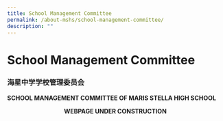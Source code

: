 ```yaml
---
title: School Management Committee
permalink: /about-mshs/school-management-committee/
description: ""
---
```

# School Management Committee

### 海星中学学校管理委员会

**SCHOOL MANAGEMENT COMMITTEE OF MARIS STELLA HIGH SCHOOL**

<center>
	
<b>WEBPAGE UNDER CONSTRUCTION</b>
	
</center>	